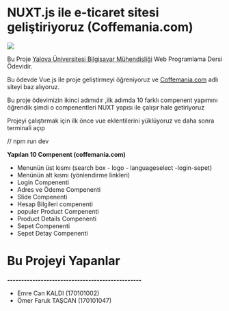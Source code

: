 # NUXT.js ile e-ticaret sitesi geliştiriyoruz (Coffemania.com)

[![](https://forum.vuejs.org/uploads/default/original/2X/d/d561df139151e5c8f201952b123228b79a070c9a.png)]()

Bu Proje [Yalova Üniversitesi Bilgisayar Mühendisliği](http://bilgisayar.yalova.edu.tr/) Web Programlama Dersi Ödevidir.


Bu ödevde Vue.js ile proje geliştirmeyi öğreniyoruz ve [Coffemania.com](https://www.coffeemania.com/) adlı siteyi baz alıyoruz.

Bu proje ödevimizin ikinci adımıdır ,ilk adımda 10 farklı compenent yapımını öğrendik şimdi
o compenentleri NUXT yapısı ile çalışır hale getiriyoruz

Projeyi çalıştırmak için ilk önce vue eklentilerini yüklüyoruz ve daha sonra terminali açıp

 // npm run dev 

**Yapılan 10 Compenent (coffemania.com)**
- Menunün üst kısmı (search box - logo - languageselect -login-sepet)
- Menünün alt kısmı (yönlendirme linkleri)
- Login Compenenti 
- Adres ve Ödeme Compenenti 
- Slide Compenenti
- Hesap Bilgileri compenenti 
- populer Product Compenenti
- Product Details Compenenti 
- Sepet Compenenti 
- Sepet Detay Compenenti 

# Bu Projeyi Yapanlar 
**------------------------------------------------**
- Emre Can KALDI (170101002)
- Ömer Faruk TAŞCAN  (170101047)
